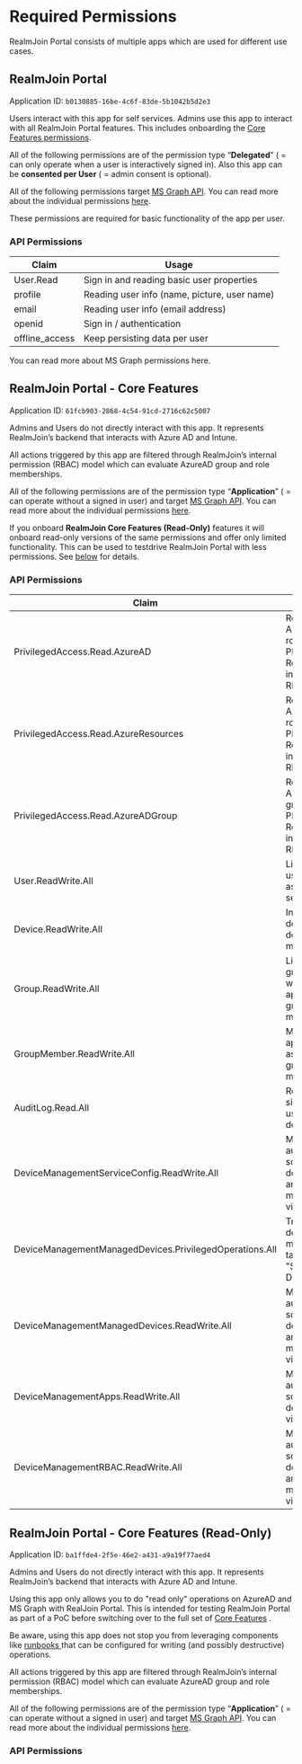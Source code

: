 # Required Permissions

RealmJoin Portal consists of multiple apps which are used for different use cases.

## RealmJoin Portal

Application ID: `b0130885-16be-4c6f-83de-5b1042b5d2e3`

Users interact with this app for self services. Admins use this app to interact with all RealmJoin Portal features. This includes onboarding the [Core Features permissions](required-permissions.md#api-permissions-1).

All of the following permissions are of the permission type “**Delegated**” ( = can only operate when a user is interactively signed in). Also this app can be **consented per User** ( = admin consent is optional).

All of the following permissions target [MS Graph API](https://docs.microsoft.com/en-us/graph/api/overview?view=graph-rest-1.0). You can read more about the individual permissions [here](https://docs.microsoft.com/en-us/graph/permissions-reference).

These permissions are required for basic functionality of the app per user.

### API Permissions

| Claim           | Usage                                        |
| --------------- | -------------------------------------------- |
| User.Read       | Sign in and reading basic user properties    |
| profile         | Reading user info (name, picture, user name) |
| email           | Reading user info (email address)            |
| openid          | Sign in / authentication                     |
| offline\_access | Keep persisting data per user                |

You can read more about MS Graph permissions here.

## RealmJoin Portal - Core Features

Application ID: `61fcb903-2868-4c54-91cd-2716c62c5007`

Admins and Users do not directly interact with this app. It represents RealmJoin’s backend that interacts with Azure AD and Intune.

All actions triggered by this app are filtered through RealmJoin’s internal permission (RBAC) model which can evaluate AzureAD group and role memberships.

All of the following permissions are of the permission type “**Application**” ( = can operate without a signed in user) and target [MS Graph API](https://docs.microsoft.com/en-us/graph/api/overview?view=graph-rest-1.0). You can read more about the individual permissions [here](https://docs.microsoft.com/en-us/graph/permissions-reference).

If you onboard **RealmJoin Core Features (Read-Only)** features it will onboard read-only versions of the same permissions and offer only limited functionality. This can be used to testdrive RealmJoin Portal with less permissions. See [below](required-permissions.md#realmjoin-portal-core-features-1) for details.

### API Permissions

| Claim                                                   | Usage                                                                  |
| ------------------------------------------------------- | ---------------------------------------------------------------------- |
| PrivilegedAccess.Read.AzureAD                           | Read AzureAD roles (incl. PIM) for RealmJoin’s internal RBAC model     |
| PrivilegedAccess.Read.AzureResources                    | Read AzureAD roles (incl. PIM) for RealmJoin’s internal RBAC model     |
| PrivilegedAccess.Read.AzureADGroup                      | Read AzureAD groups (incl. PIM) for RealmJoin’s internal RBAC model    |
| User.ReadWrite.All                                      | List / display users as well as user self-services                     |
| Device.ReadWrite.All                                    | Interact with devices and device management                            |
| Group.ReadWrite.All                                     | List / display groups as well as application group management          |
| GroupMember.ReadWrite.All                               | Manage application assignment group memberships                        |
| AuditLog.Read.All                                       | Read last signin date of users and devices                             |
| DeviceManagementServiceConfig.ReadWrite.All             | Manage / automate software deployment and device management via Intune |
| DeviceManagementManagedDevices.PrivilegedOperations.All | Trigger device management tasks like "Scan Device"                     |
| DeviceManagementManagedDevices.ReadWrite.All            | Manage / automate software deployment and device management via Intune |
| DeviceManagementApps.ReadWrite.All                      | Manage / automate software deployment via Intune                       |
| DeviceManagementRBAC.ReadWrite.All                      | Manage / automate software deployment and device management via Intune |

## RealmJoin Portal - Core Features (Read-Only)

Application ID: `ba1ffde4-2f5e-46e2-a431-a9a19f77aed4`

Admins and Users do not directly interact with this app. It represents RealmJoin’s backend that interacts with Azure AD and Intune.

Using this app only allows you to do "read only" operations on AzureAD and MS Graph with RealJoin Portal. This is intended for testing RealmJoin Portal as part of a PoC before switching over to the full set of [Core Features](required-permissions.md#realmjoin-portal-core-features) .&#x20;

Be aware, using this app does not stop you from leveraging components like [runbooks ](../../runbooks/)that can be configured for writing (and possibly destructive) operations.

All actions triggered by this app are filtered through RealmJoin’s internal permission (RBAC) model which can evaluate AzureAD group and role memberships.

All of the following permissions are of the permission type “**Application**” ( = can operate without a signed in user) and target [MS Graph API](https://docs.microsoft.com/en-us/graph/api/overview?view=graph-rest-1.0). You can read more about the individual permissions [here](https://docs.microsoft.com/en-us/graph/permissions-reference).

### API Permissions
